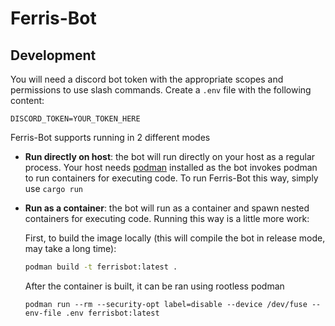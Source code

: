 # Ferris-Bot

## Development

You will need a discord bot token with the appropriate scopes and permissions to use slash commands. Create a `.env` file with the following content:
```
DISCORD_TOKEN=YOUR_TOKEN_HERE
```

Ferris-Bot supports running in 2 different modes
- **Run directly on host**: the bot will run directly on your host as a regular process. Your host needs [podman](https://podman.io/) installed as the bot invokes podman to run containers for executing code. To run Ferris-Bot this way, simply use `cargo run`
- **Run as a container**: the bot will run as a container and spawn nested containers for executing code. Running this way is a little more work:

  First, to build the image locally (this will compile the bot in release mode, may take a long time):
  ```bash
  podman build -t ferrisbot:latest .
  ```

  After the container is built, it can be ran using rootless podman
  ```
  podman run --rm --security-opt label=disable --device /dev/fuse --env-file .env ferrisbot:latest
  ```